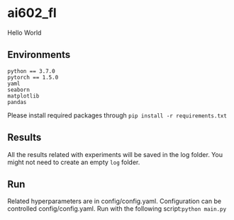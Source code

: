 # ai602_fl
Hello World

## Environments
```shell script
python == 3.7.0
pytorch == 1.5.0
yaml
seaborn
matplotlib
pandas
```
Please install required packages through ```pip install -r requirements.txt```

## Results
All the results related with experiments will be saved in the log folder.
You might not need to create an empty ```log``` folder.

## Run
Related hyperparameters are in config/config.yaml. Configuration can be controlled config/config.yaml.
Run with the following script:```python main.py```
